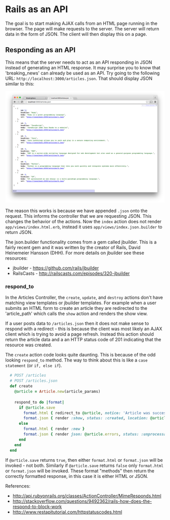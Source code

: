 # Rails as an API

The goal is to start making AJAX calls from an HTML page running in the browser. The page will make requests to the server. The server will return data in the form of JSON. The client will then display this on a page. 

## Responding as an API

This means that the server needs to act as an API responding in JSON instead of generating an HTML response. It may surprise you to know that 'breaking_news' can already be used as an API. Try going to the following URL: `http://localhost:3000/articles.json`. That should display JSON similar to this:

<img src="images/json_results.png" alt="JSON" width="700px" >

The reason this works is because we have appended `.json` onto the request. This informs the controller that we are requesting JSON. This changes the behavior of the actions. Now the `index` action does not render `app/views/index.html.erb`, instead it uses `app/views/index.json.builder` to return JSON.

The json.builder functionality comes from a gem called jbuilder. This is a fairly recent gem and it was written by the creator of Rails, David Heinemeier Hansson (DHH). For more details on jbuilder see these resources:

* jbuilder - https://github.com/rails/jbuilder
* RailsCasts - http://railscasts.com/episodes/320-jbuilder


### respond_to

In the Articles Controller, the `create`, `update`, and `destroy` actions don't have matching view templates or jbuilder templates. For example when a user submits an HTML form to create an article they are redirected to the 'article_path' which calls the `show` action and renders the show view. 

If a user posts data to `/articles.json` then it does not make sense to respond with a redirect - this is because the client was most likely an AJAX client which is trying to avoid a page refresh. Instead this action should return the article data and a an HTTP status code of 201 indicating that the resource was created.  

The `create` action code looks quite daunting. This is because of the odd looking `respond_to` method. The way to think about this is like a `case statement` (or `if, else if`). 

```ruby
  # POST /articles
  # POST /articles.json
  def create
    @article = Article.new(article_params)

    respond_to do |format|
      if @article.save
        format.html { redirect_to @article, notice: 'Article was successfully created.' }
        format.json { render :show, status: :created, location: @article }
      else
        format.html { render :new }
        format.json { render json: @article.errors, status: :unprocessable_entity }
      end
    end
  end
```

If `@article.save` returns `true`, then either `format.html` or `format.json` will be invoked - not both. Similarly if `@article.save` returns `false` only `format.html` or `format.json` will be invoked. These format "methods" then return the correctly formatted response, in this case it is either HTML or JSON.

References:

* http://api.rubyonrails.org/classes/ActionController/MimeResponds.html
* http://stackoverflow.com/questions/9492362/rails-how-does-the-respond-to-block-work
* http://www.restapitutorial.com/httpstatuscodes.html



